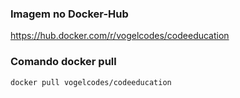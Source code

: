 ### Imagem no Docker-Hub
https://hub.docker.com/r/vogelcodes/codeeducation
### Comando docker pull
```docker pull vogelcodes/codeeducation```